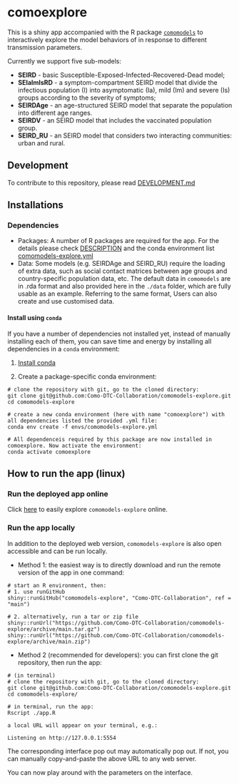 # comoexplore
This is a shiny app accompanied with the R package [`comomodels`](https://github.com/Como-DTC-Collaboration/como-models/) to interactively explore the model behaviors of in response to different transmission parameters.

Currently we support five sub-models: 

* **SEIRD** - basic Susceptible-Exposed-Infected-Recovered-Dead model;
* **SEIaImIsRD** - a symptom-compartment SEIRD model that divide the infectious population (I) into asymptomatic (Ia), mild (Im) and severe (Is) groups according to the severity of symptoms;
* **SEIRDAge** - an age-structured SEIRD model that separate the population into different age ranges.
* **SEIRDV** - an SEIRD model that includes the vaccinated population group.
* **SEIRD_RU** - an SEIRD model that considers two interacting communities: urban and rural.

## Development
To contribute to this repository, please read [DEVELOPMENT.md](https://github.com/Como-DTC-Collaboration/comomodels-explore/blob/main/DEVELOPMENT.md)


## Installations
### Dependencies
* Packages: A number of R packages are required for the app. For the details please check [DESCRIPTION](https://github.com/Como-DTC-Collaboration/comomodels-explore/blob/main/DESCRIPTION) and the conda environment list [comomodels-explore.yml](https://github.com/Como-DTC-Collaboration/comomodels-explore/blob/main/envs/comomodels-explore.yml)
* Data: Some models (e.g. SEIRDAge and SEIRD_RU) require the loading of extra data, such as social contact matrices between age groups and country-specific population data, etc. The default data in `comomodels` are in .rda format and also provided here in the `./data` folder, which are fully usable as an example. Referring to the same format, Users can also create and use customised data.

#### Install using `conda`

If you have a number of dependencies not installed yet, instead of manually installing each of them, you can save time and energy by installing all dependencies in a `conda` environment:

1. [Install conda](https://docs.conda.io/projects/conda/en/latest/user-guide/install/index.html)

2. Create a package-specific conda environment:
```
# clone the repository with git, go to the cloned directory:
git clone git@github.com:Como-DTC-Collaboration/comomodels-explore.git
cd comomodels-explore

# create a new conda environment (here with name "comoexplore") with all dependencies listed the provided .yml file:
conda env create -f envs/comomodels-explore.yml

# All dependenceis required by this package are now installed in comoexplore. Now activate the environment:
conda activate comoexplore
```

## How to run the app (linux)
### Run the deployed app online
Click [here](https://comodtc.shinyapps.io/comomodels-explore/) to easily explore `comomodels-explore` online.


### Run the app locally
In addition to the deployed web version, `comomodels-explore` is also open accessible and can be run locally.
* Method 1: the easiest way is to directly download and run the remote version of the app in one command:

```
# start an R environment, then:
# 1. use runGitHub
shiny::runGitHub("comomodels-explore", "Como-DTC-Collaboration", ref = "main")

# 2. alternatively, run a tar or zip file
shiny::runUrl("https://github.com/Como-DTC-Collaboration/comomodels-explore/archive/main.tar.gz")
shiny::runUrl("https://github.com/Como-DTC-Collaboration/comomodels-explore/archive/main.zip")
```

* Method 2 (recommended for developers): you can first clone the git repository, then run the app:

```
# (in terminal)
# clone the repository with git, go to the cloned directory:
git clone git@github.com:Como-DTC-Collaboration/comomodels-explore.git
cd comomodels-explore/

# in terminal, run the app:
Rscript ./app.R

a local URL will appear on your terminal, e.g.:

Listening on http://127.0.0.1:5554
```
The corresponding interface pop out may automatically pop out. If not, you can manually copy-and-paste the above URL to any web server. 

You can now play around with the parameters on the interface.

